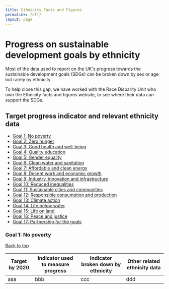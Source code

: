 ```yaml
---
title: Ethnicity Facts and Figures
permalink: /eff/
layout: page
---
```


# Progress on sustainable development goals by ethnicity

Most of the data used to report on the UK's progress towards the sustainable development goals (SDGs) can be broken down by sex or age but rarely by ethnicity.

To help close this gap, we have worked with the Race Disparity Unit who own the Ethnicity facts and figures website, to see where their data can support the SDGs.

<a id="top"></a>

## Target progress indicator and relevant ethnicity data

* [Goal 1: No poverty](#goal1)
* [Goal 2: Zero hunger](#goal2)
* [Goal 3: Good health and well-being](#goal3)
* [Goal 4: Quality education](#goal4)
* [Goal 5: Gender equality](#goal5)
* [Goal 6: Clean water and sanitation](#goal6)
* [Goal 7: Affordable and clean energy](#goal7)
* [Goal 8: Decent work and economic growth](#goal8)
* [Goal 9: Industry, innovation and infrastructure](#goal9)
* [Goal 10: Reduced inequalities](#goal10)
* [Goal 11: Sustainable cities and communities](#goal11)
* [Goal 12: Responsible consumption and production](#goal12)
* [Goal 13: Climate action](#goal13)
* [Goal 14: Life below water](#goal14)
* [Goal 15: Life on land](#goal15)
* [Goal 16: Peace and justice](#goal16)
* [Goal 17: Partnership for the goals](#goal17)

<a id="goal1"></a>

### Goal 1: No poverty
[Back to top](#top)

| Target by 2020 | Indicator used to measure progress | Indicator broken down by ethnicity | Other related ethnicity data |
|---|---|---|---|
| aaa | bbb | ccc | ddd |

